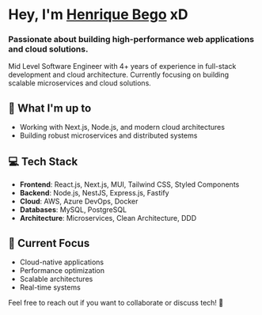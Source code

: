 # Hey, I'm [Henrique Bego](https://www.henriquebego.com.br/) xD

### Passionate about building high-performance web applications and cloud solutions.

Mid Level Software Engineer with 4+ years of experience in full-stack development and cloud architecture. Currently focusing on building scalable microservices and cloud solutions.

## 🚀 What I'm up to

- Working with Next.js, Node.js, and modern cloud architectures
- Building robust microservices and distributed systems

## 💻 Tech Stack

- **Frontend**: React.js, Next.js, MUI, Tailwind CSS, Styled Components
- **Backend**: Node.js, NestJS, Express.js, Fastify
- **Cloud**: AWS, Azure DevOps, Docker
- **Databases**: MySQL, PostgreSQL
- **Architecture**: Microservices, Clean Architecture, DDD

## 🎯 Current Focus

- Cloud-native applications
- Performance optimization
- Scalable architectures
- Real-time systems

Feel free to reach out if you want to collaborate or discuss tech! 🤝
